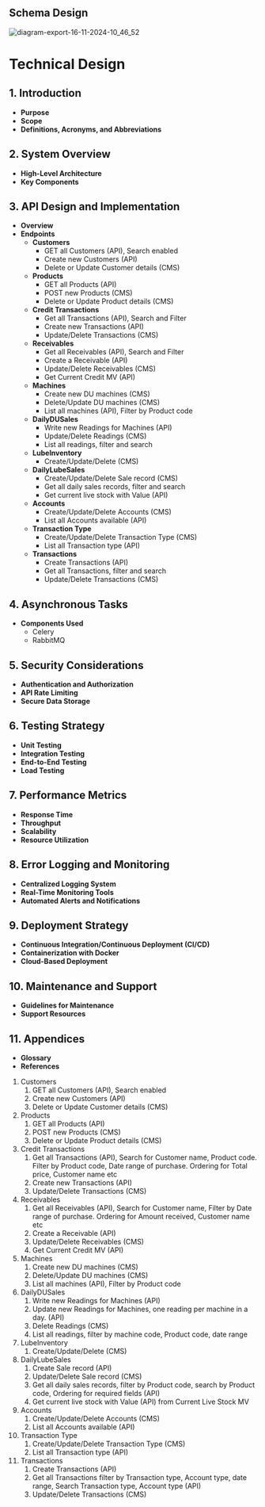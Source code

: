 
## Schema Design

![diagram-export-16-11-2024-10_46_52](https://github.com/user-attachments/assets/c9f34ae0-00b6-4510-ba1a-8ca1d807acc1)

# Technical Design
## 1. Introduction
- **Purpose**
- **Scope**
- **Definitions, Acronyms, and Abbreviations**
## 2. System Overview
- **High-Level Architecture**
- **Key Components**
## 3. API Design and Implementation
- **Overview**
- **Endpoints**
    - **Customers**
        - GET all Customers (API), Search enabled
        - Create new Customers (API)
        - Delete or Update Customer details (CMS)
    - **Products**
        - GET all Products (API)
        - POST new Products (CMS)
        - Delete or Update Product details (CMS)
    - **Credit Transactions**
        - Get all Transactions (API), Search and Filter
        - Create new Transactions (API)
        - Update/Delete Transactions (CMS)
    - **Receivables**
        - Get all Receivables (API), Search and Filter
        - Create a Receivable (API)
        - Update/Delete Receivables (CMS)
        - Get Current Credit MV (API)
    - **Machines**
        - Create new DU machines (CMS)
        - Delete/Update DU machines (CMS)
        - List all machines (API), Filter by Product code
    - **DailyDUSales**
        - Write new Readings for Machines (API)
        - Update/Delete Readings (CMS)
        - List all readings, filter and search
    - **LubeInventory**
        - Create/Update/Delete (CMS)
    - **DailyLubeSales**
        - Create/Update/Delete Sale record (CMS)
        - Get all daily sales records, filter and search
        - Get current live stock with Value (API)
    - **Accounts**
        - Create/Update/Delete Accounts (CMS)
        - List all Accounts available (API)
    - **Transaction Type**
        - Create/Update/Delete Transaction Type (CMS)
        - List all Transaction type (API)
    - **Transactions**
        - Create Transactions (API)
        - Get all Transactions, filter and search
        - Update/Delete Transactions (CMS)
## 4. Asynchronous Tasks
- **Components Used**
    - Celery
    - RabbitMQ
## 5. Security Considerations
- **Authentication and Authorization**
- **API Rate Limiting**
- **Secure Data Storage**
## 6. Testing Strategy
- **Unit Testing**
- **Integration Testing**
- **End-to-End Testing**
- **Load Testing**
## 7. Performance Metrics
- **Response Time**
- **Throughput**
- **Scalability**
- **Resource Utilization**
## 8. Error Logging and Monitoring
- **Centralized Logging System**
- **Real-Time Monitoring Tools**
- **Automated Alerts and Notifications**
## 9. Deployment Strategy
- **Continuous Integration/Continuous Deployment (CI/CD)**
- **Containerization with Docker**
- **Cloud-Based Deployment**
## 10. Maintenance and Support
- **Guidelines for Maintenance**
- **Support Resources**
## 11. Appendices
- **Glossary**
- **References**
1. Customers
    1. GET all Customers (API), Search enabled
    2. Create new Customers (API)
    3. Delete or Update Customer details (CMS)
2. Products
    1. GET all Products (API)
    2. POST new Products (CMS)
    3. Delete or Update Product details (CMS)
3. Credit Transactions
    1. Get all Transactions (API), Search for Customer name, Product code. Filter by Product code, Date range of purchase. Ordering for Total price, Customer name etc
    2. Create new Transactions (API)
    3. Update/Delete Transactions (CMS)
4. Receivables
    1. Get all Receivables (API), Search for Customer name, Filter by Date range of purchase. Ordering for Amount received, Customer name etc
    2. Create a Receivable (API)
    3. Update/Delete Receivables (CMS)
    4. Get Current Credit MV (API)
5. Machines
    1. Create new DU machines (CMS)
    2. Delete/Update DU machines (CMS)
    3. List all machines (API), Filter by Product code
6. DailyDUSales
    1. Write new Readings for Machines (API)
    2. Update new Readings for Machines, one reading per machine in a day. (API)
    3. Delete Readings (CMS)
    4. List all readings, filter by machine code, Product code, date range
7. LubeInventory
    1. Create/Update/Delete (CMS)
8. DailyLubeSales
    1. Create Sale record (API)
    2. Update/Delete Sale record (CMS)
    3. Get all daily sales records, filter by Product code, search by Product code, Ordering for required fields (API)
    4. Get current live stock with Value (API) from Current Live Stock MV
9. Accounts
    1. Create/Update/Delete Accounts (CMS)
    2. List all Accounts available (API)
10. Transaction Type
    1. Create/Update/Delete Transaction Type (CMS)
    2. List all Transaction type (API)
11. Transactions
    1. Create Transactions (API)
    2. Get all Transactions filter by Transaction type, Account type, date range, Search Transaction type, Account type (API)
    3. Update/Delete Transactions (CMS)



